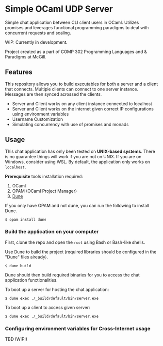 # Simple OCaml UDP Server

Simple chat application between CLI client users in OCaml. Utilizes promises and leverages functional programming 
paradigms to deal with concurrent requests and scaling.

WIP: Currently in development.

Project created as a part of COMP 302 Programming Languages and & Paradigms at McGill.

## Features

This repository allows you to build executables for both a server and a client that connects. Multiple clients can connect to one server instance.
Messages are then synced acrossed the clients.

- Server and Client works on any client instance connected to localhost
- Server and Client works on the internet given correct IP configurations using environment variables
- Username Customization
- Simulating concurrency with use of promises and monads

## Usage 

This chat application has only been tested on **UNIX-based systems**. There is no guarantee things will work if you are not on UNIX. 
If you are on Windows, consider using WSL. By default, the application only works on `localhost`.

**Prerequisite** tools installation required: 
1. OCaml
2. OPAM (OCaml Project Manager)
3. [Dune](https://dune.build/install)

If you only have OPAM and not dune, you can run the following to install Dune.

```
$ opam install dune
```

### Build the application on your computer

First, clone the repo and open the `root` using Bash or Bash-like shells.

Use Dune to build the project (required libraries should be configured in the "Dune" files already).

```
$ dune build
```

Dune should then build required binaries for you to access the chat application functionalities.

To boot up a server for hosting the chat application:

```
$ dune exec ./_build/default/bin/server.exe
```

To boot up a client to access given server:

```
$ dune exec ./_build/default/bin/server.exe
```

### Configuring environment variables for Cross-Internet usage

TBD (WIP!)